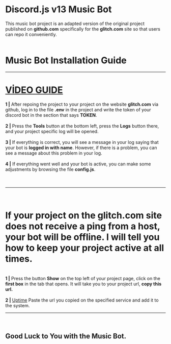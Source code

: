 # Discord.js v13 Music Bot
This music bot project is an adapted version of the original project published on **github.com** specifically for the **glitch.com** site so that users can repo it conveniently.<br><br>
<h1>Music Bot Installation Guide</h1><hr>
<h1><a href="https://youtu.be/6WQIiojePQ8">VİDEO GUIDE</a></h1>
<b>1 |</b> After repoing the project to your project on the website <b>glitch.com</b> via github, log in to the file <b>.env</b> in the project and write the token of your discord bot in the section that says <b>TOKEN</b>.<br><br>
<b>2 |</b> Press the <b>Tools</b> button at the bottom left, press the <b>Logs</b> button there, and your project specific log will be opened.<br><br>
<b>3 |</b> If everything is correct, you will see a message in your log saying that your bot is <b>logged in with name</b>. However, if there is a problem, you can see a message about this problem in your log.<br><br>
<b>4 |</b> If everything went well and your bot is active, you can make some adjustments by browsing the file <b>config.js</b>.<br><br><br><hr><br>
<h1>If your project on the glitch.com site does not receive a ping from a host, your bot will be offline. I will tell you how to keep your project active at all times.</h1><br>
<b>1 |</b> Press the button <b>Show</b> on the top left of your project page, click on the <b>first box</b> in the tab that opens. It will take you to your project url, <b>copy this url.</b><br><br>
<b>2 |</b> <a href="https://codeshare.xyz/uptime">Uptime</a> Paste the url you copied on the specified service and add it to the system.<br><hr><br>
<h2>Good Luck to You with the Music Bot.</h2>
<br>
